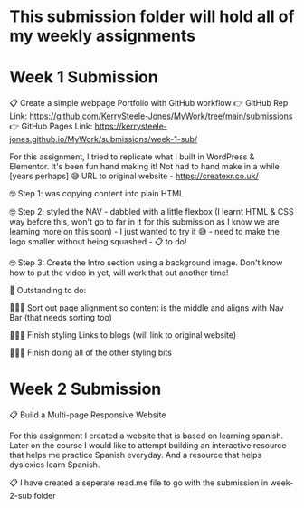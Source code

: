 # This submission folder will hold all of my weekly assignments 

# Week 1 Submission
📋 Create a simple webpage Portfolio with GitHub workflow
👉 GitHub Rep Link: https://github.com/KerrySteele-Jones/MyWork/tree/main/submissions
👉 GitHub Pages Link: https://kerrysteele-jones.github.io/MyWork/submissions/week-1-sub/

For this assignment, I tried to replicate what I built in WordPress & Elementor.  It's been fun hand making it! Not had to hand make in a while [years perhaps] 😅 URL to original website - https://createxr.co.uk/

🤓 Step 1: was copying content into plain HTML

🤓 Step 2: styled the NAV - dabbled with a little flexbox (I learnt HTML & CSS way before this, won't go to far in it for this submission as I know we are learning more on this soon) - I just wanted to try it 😅 - need to make the logo smaller without being squashed - 📋 to do! 

🤓 Step 3: Create the Intro section using a background image.  Don't know how to put the video in yet, will work that out another time!



📄 Outstanding to do:

👩🏽‍💻 Sort out page alignment so content is the middle and aligns with Nav Bar (that needs sorting too)

👩🏽‍💻 Finish styling Links to blogs (will link to original website)

👩🏽‍💻 Finish doing all of the other styling bits

# Week 2 Submission
📋 Build a Multi-page Responsive Website

For this assignment I created a website that is based on learning spanish.  Later on the course I would like to attempt building an interactive resource that helps me practice Spanish everyday. And a resource that helps dyslexics learn Spanish. 

📋 I have created a seperate read.me file to go with the submission in week-2-sub folder


